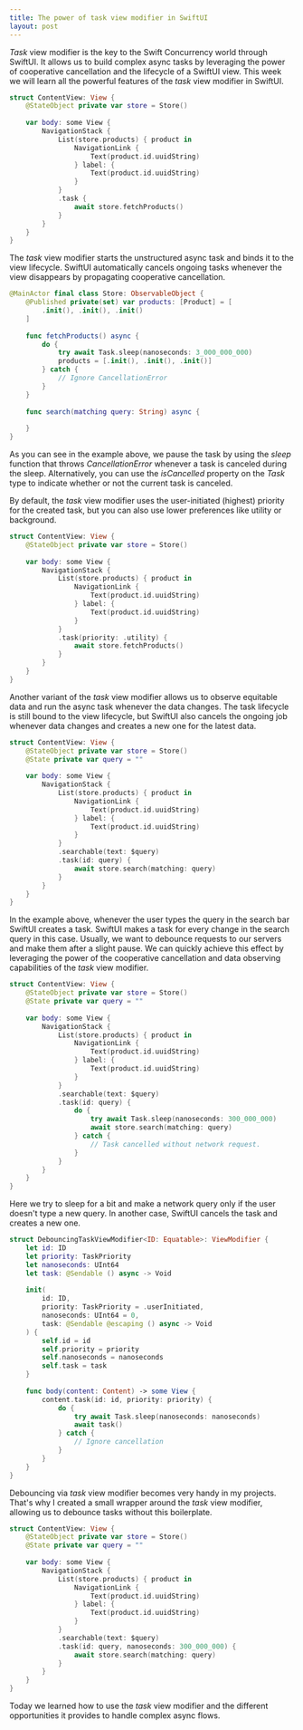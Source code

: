 ```yaml
---
title: The power of task view modifier in SwiftUI
layout: post
---
```


*Task* view modifier is the key to the Swift Concurrency world through SwiftUI. It allows us to build complex async tasks by leveraging the power of cooperative cancellation and the lifecycle of a SwiftUI view. This week we will learn all the powerful features of the *task* view modifier in SwiftUI.

```swift
struct ContentView: View {
    @StateObject private var store = Store()
    
    var body: some View {
        NavigationStack {
            List(store.products) { product in
                NavigationLink {
                    Text(product.id.uuidString)
                } label: {
                    Text(product.id.uuidString)
                }
            }
            .task {
                await store.fetchProducts()
            }
        }
    }
}
```

The *task* view modifier starts the unstructured async task and binds it to the view lifecycle. SwiftUI automatically cancels ongoing tasks whenever the view disappears by propagating cooperative cancellation.

```swift
@MainActor final class Store: ObservableObject {
    @Published private(set) var products: [Product] = [
        .init(), .init(), .init()
    ]
    
    func fetchProducts() async {
        do {
            try await Task.sleep(nanoseconds: 3_000_000_000)
            products = [.init(), .init(), .init()]
        } catch {
            // Ignore CancellationError
        }
    }
    
    func search(matching query: String) async {
        
    }
}
```

As you can see in the example above, we pause the task by using the *sleep* function that throws *CancellationError* whenever a task is canceled during the sleep. Alternatively, you can use the *isCancelled* property on the *Task* type to indicate whether or not the current task is canceled.

By default, the *task* view modifier uses the user-initiated (highest) priority for the created task, but you can also use lower preferences like utility or background. 

```swift
struct ContentView: View {
    @StateObject private var store = Store()
    
    var body: some View {
        NavigationStack {
            List(store.products) { product in
                NavigationLink {
                    Text(product.id.uuidString)
                } label: {
                    Text(product.id.uuidString)
                }
            }
            .task(priority: .utility) {
                await store.fetchProducts()
            }
        }
    }
}
```

Another variant of the *task* view modifier allows us to observe equitable data and run the async task whenever the data changes. The task lifecycle is still bound to the view lifecycle, but SwiftUI also cancels the ongoing job whenever data changes and creates a new one for the latest data.

```swift
struct ContentView: View {
    @StateObject private var store = Store()
    @State private var query = ""
    
    var body: some View {
        NavigationStack {
            List(store.products) { product in
                NavigationLink {
                    Text(product.id.uuidString)
                } label: {
                    Text(product.id.uuidString)
                }
            }
            .searchable(text: $query)
            .task(id: query) {
                await store.search(matching: query)
            }
        }
    }
}
```

In the example above, whenever the user types the query in the search bar SwiftUI creates a task. SwiftUI makes a task for every change in the search query in this case. Usually, we want to debounce requests to our servers and make them after a slight pause. We can quickly achieve this effect by leveraging the power of the cooperative cancellation and data observing capabilities of the *task* view modifier.

```swift
struct ContentView: View {
    @StateObject private var store = Store()
    @State private var query = ""
    
    var body: some View {
        NavigationStack {
            List(store.products) { product in
                NavigationLink {
                    Text(product.id.uuidString)
                } label: {
                    Text(product.id.uuidString)
                }
            }
            .searchable(text: $query)
            .task(id: query) {
                do {
                    try await Task.sleep(nanoseconds: 300_000_000)
                    await store.search(matching: query)
                } catch {
                    // Task cancelled without network request.
                }
            }
        }
    }
}
```

Here we try to sleep for a bit and make a network query only if the user doesn't type a new query. In another case, SwiftUI cancels the task and creates a new one.

```swift
struct DebouncingTaskViewModifier<ID: Equatable>: ViewModifier {
    let id: ID
    let priority: TaskPriority
    let nanoseconds: UInt64
    let task: @Sendable () async -> Void
    
    init(
        id: ID,
        priority: TaskPriority = .userInitiated,
        nanoseconds: UInt64 = 0,
        task: @Sendable @escaping () async -> Void
    ) {
        self.id = id
        self.priority = priority
        self.nanoseconds = nanoseconds
        self.task = task
    }
    
    func body(content: Content) -> some View {
        content.task(id: id, priority: priority) {
            do {
                try await Task.sleep(nanoseconds: nanoseconds)
                await task()
            } catch {
                // Ignore cancellation
            }
        }
    }
}
```

Debouncing via *task* view modifier becomes very handy in my projects. That's why I created a small wrapper around the *task* view modifier, allowing us to debounce tasks without this boilerplate.

```swift
struct ContentView: View {
    @StateObject private var store = Store()
    @State private var query = ""
    
    var body: some View {
        NavigationStack {
            List(store.products) { product in
                NavigationLink {
                    Text(product.id.uuidString)
                } label: {
                    Text(product.id.uuidString)
                }
            }
            .searchable(text: $query)
            .task(id: query, nanoseconds: 300_000_000) {
                await store.search(matching: query)
            }
        }
    }
}
```

Today we learned how to use the *task* view modifier and the different opportunities it provides to handle complex async flows.
